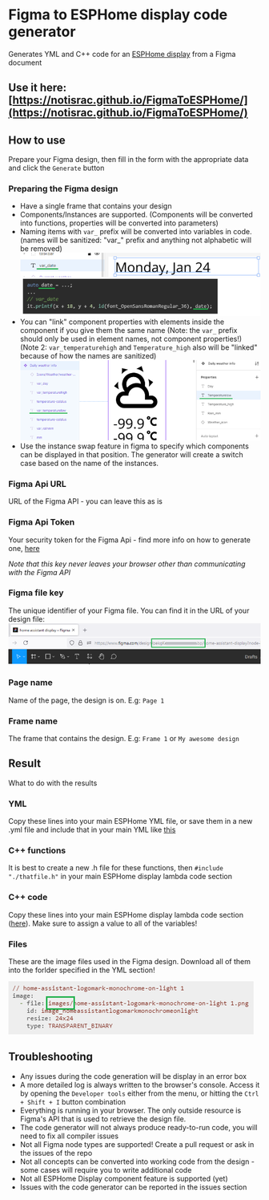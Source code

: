 # Figma to ESPHome display code generator
Generates YML and C++ code for an [ESPHome display](https://esphome.io/components/display/) from a Figma document

## Use it here: [https://notisrac.github.io/FigmaToESPHome/](https://notisrac.github.io/FigmaToESPHome/)

## How to use
Prepare your Figma design, then fill in the form with the appropriate data and click the ```Generate``` button

### Preparing the Figma design
 - Have a single frame that contains your design
 - Components/Instances are supported. (Components will be converted into functions, properties will be converted into parameters)
 - Naming items with ```var_``` prefix will be converted into variables in code. (names will be sanitized: "var_" prefix and anything not alphabetic will be removed)
 ![Figma naming convention](/docs/figma_node_var.png)
 - You can "link" component properties with elements inside the component if you give them the same name (Note: the ```var_``` prefix should only be used in element names, not component properties!)
 (Note 2: ```var_temperaturehigh``` and ```Temperature_high``` also will be "linked" because of how the names are sanitized)
 ![Figma component naming](/docs/figma_component_naming.png)
 - Use the instance swap feature in figma to specify which components can be displayed in that position. The generator will create a switch case based on the name of the instances.


### Figma Api URL
URL of the Figma API - you can leave this as is

### Figma Api Token
Your security token for the Figma Api - find more info on how to generate one, [here](https://www.figma.com/developers/api#access-tokens)

_Note that this key never leaves your browser other than communicating with the Figma API_

### Figma file key
The unique identifier of your Figma file.
You can find it in the URL of your design file:
![Wher to find the file key](./docs/figma_file_key.png)

### Page name
Name of the page, the design is on. E.g: ```Page 1```

### Frame name
The frame that contains the design. E.g: ```Frame 1``` or ```My awesome design```

## Result
What to do with the results

### YML
Copy these lines into your main ESPHome YML file, or save them in a new .yml file and include that in your main YML like [this](https://esphome.io/guides/configuration-types.html#yaml-insertion-operator)

### C++ functions
It is best to create a new .h file for these functions, then ```#include "./thatfile.h"``` in your main ESPHome display lambda code section

### C++ code
Copy these lines into your main ESPHome display lambda code section ([here](https://esphome.io/components/display/#display-rendering-engine)).
Make sure to assign a value to all of the variables!

### Files
These are the image files used in the Figma design. Download all of them into the forlder specified in the YML section!

![Image file locaiton](/docs/figma_image_file_path.png)

## Troubleshooting
 - Any issues during the code generation will be display in an error box
 - A more detailed log is always written to the browser's console. Access it by opening the ```Developer tools``` either from the menu, or hitting the ```Ctrl + Shift + I``` button combination
 - Everything is running in your browser. The only outside resource is Figma's API that is used to retrieve the design file.
 - The code generator will not always produce ready-to-run code, you will need to fix all compiler issues
 - Not all Figma node types are supported! Create a pull request or ask in the issues of the repo
 - Not all concepts can be converted into working code from the design - some cases will require you to write additional code
 - Not all ESPHome Display component feature is supported (yet)
 - Issues with the code generator can be reported in the issues section
